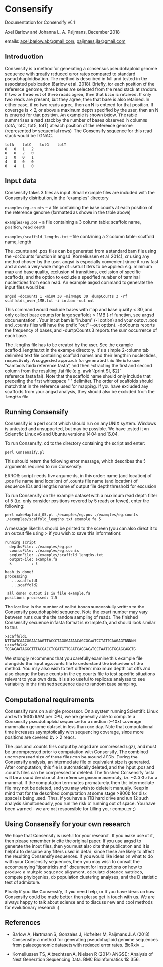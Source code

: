 # Consensify

Documentation for Consensify v0.1

Axel Barlow and Johanna L. A. Paijmans, December 2018

emails: axel.barlow.ab@gmail.com, paijmans.jla@gmail.com


## Introduction
Consensify is a method for generating a consensus pseudohaploid genome sequence with greatly reduced error rates compared to standard pseudohaploidisation. The method is described in full and tested in the associated publication (Barlow et al. 2018). Briefly, for each position of the reference genome, three bases are selected from the read stack at random. If two or three out of three reads agree, then that base is retained. If only two reads are present, but they agree, then that base is also retained. In either case, if no two reads agree, then an N is entered for that position. If coverage is < 2, or above a maximum depth specified by the user, then an N is entered for that position. An example is shown below. The table summarises a read stack by the number of bases observed in columns (totA, totC, totG, totT) at each position of the reference genome (represented by sequential rows). The Consensify sequence for this read stack would be TGNAC.

    totA	totC	totG	totT
    0	0	1	2
    0	0	2	0
    1	0	0	1
    4	0	0	0
    0	4	1	0


## Input data
Consensify takes 3 files as input. Small example files are included with the Consensify distribution, in the “examples” directory:

`examples/eg.counts` – a file containing the base counts at each position of the reference genome (formatted as shown in the table above)

`examples/eg.pos` – a file containing a 3 column table: scaffold name, position, read depth

`examples/scaffold_lengths.txt` – file containing a 2 column table: scaffold name, length

The .counts and .pos files can be generated from a standard bam file using the -doCounts function in angsd (Korneliussen et al. 2014), or using any method chosen by the user. angsd is especially convenient since it runs fast and allows a very wide range of useful filters to be applied: e.g. minimum map and base quality, exclusion of transitions, exclusion of specific scaffolds, and the option to exclude a specified number of terminal nucleotides from each read. An example angsd command to generate the input files would be:

    angsd -doCounts 1 -minQ 30 -minMapQ 30 -dumpCounts 3 -rf scaffolds_over_1MB.txt -i in.bam -out out

This command would exclude bases with map and base quality < 30, and only collect base counts for large scaffolds > 1MB (-rf function, see angsd documentation). Your input bam is "in.bam" (-i option) and your output .pos and .counts files will have the prefix "out" (-out option). -doCounts reports the frequency of bases, and -dumpCounts  3 reports the sum occurrence of each base. 

The .lengths file has to be created by the user. See the example scaffold_lengths.txt in the example directory. It's a simple 2-column tab delimited text file containing scaffold names and their length in nucleotides, respectively. A suggested approach for generated this file is to use “samtools faidx reference.fasta”, and then extracting the first and second column from the resulting .fai file (e.g. awk ‘{print $1, $2}’ reference.fasta.fai). Note that the scaffold name should only include that preceding the first whitespace " " delimiter. The order of scaffolds should match that in the reference used for mapping. If you have excluded any scaffolds from your angsd analysis, they should also be excluded from the .lengths file. 


## Running Consensify
Consensify is a perl script which should run on any UNIX system. Windows is untested and unsupported, but may be possible. We have tested it on Scientific Linux v6 and Ubuntu versions 14.04 and 16.04. 

To run Consensify, cd to the directory containing the script and enter:

    perl Consensify.pl

This should return the following error message, which describes the 5 arguments required to run Consensify:

ERROR: script needs five arguments, in this order:
    name (and location) of .pos file
    name (and location) of .counts file
    name (and location) of sequence IDs and lengths
    name of output file
    depth threshold for exclusion

To run Consensify on the example dataset with a maximum read depth filter of 5 (i.e. only consider positions covered by 5 reads or fewer), enter the following:

    perl makeHaploid_05.pl ./examples/eg.pos ./examples/eg.counts ./examples/scaffold_lengths.txt example.fa 5

A message like this should  be printed to the screen (you can also direct it to an output file using > if you wish to save this information):

    running script  
      depthsFile: ./examples/eg.pos
      countsFile: ./examples/eg.counts
      seqLenFile: ./examples/scaffold_lengths.txt
      outputFile: example.fa
      k         : 5         

    hash is done! 
    processing 
       ...scaffold1
       ...scaffold2

     all done! output is in file example.fa
    positions processed: 115

The last line is the number of called bases successfully written to the Consensify pseudohaploid sequence. Note the exact number may vary between runs due the the random sampling of reads. The finished Consensify sequence in fasta format is example.fa, and should look similar to this:

    >scaffold1
    NTTGATCAACGGAACAAGTTACCCTAGGGATAACAGCGCAATCCTATTCAAGAGTNNNNN
    >scaffold2
    TCGACAATAGGGTTTACGACCTCGATGTTGGATCAGGACATCCTAATGGTGCAGCAGCTG

We strongly recommend that you carefully examine this example file alongside the input eg.counts file to understand the behaviour of the method. You may also wish to test different maximum depth cut offs and also change the base counts in the eg.counts file to test specific situations relevant to your own data. It is also useful to replicate analyses to see variability in the finished sequence due to random base sampling.


## Computational requirements
Consensify runs on a single processor. On a system running Scientific Linux and with 16Gb RAM per CPU, we are generally able to compute a Consensify pseudohaploid sequence for a medium (~10x) coverage mammalian genome dataset in less than one day. Note that computational time increases asymptotically with sequencing coverage, since more positions are covered by > 2 reads.

The .pos and .counts files output by angsd are compressed (.gz), and must be uncompressed prior to computation with Consensify. The combined uncompressed size of these files can be around 40Gb. During the Consensify analysis, an intermediate file of equivalent size is generated. After computation, this file is automatically deleted, and the input .pos and .counts files can be compressed or deleted. The finished Consensify fasta will be around the size of the reference genome assembly, i.e. ~2.5 Gb for a mammal. If the computation terminates prematurely, then the intermediate file may not be deleted, and you may wish to delete it manually. Keep in mind that for the described computation at some stage >80Gb for disk space is being used. Thus, if you have a 1TB hard drive and run 12 such analysis simultaneously, you run the risk of running out of space. You have been warned - we are not responsible for killing your computer ;) 


## Using Consensify for your own research
We hope that Consensify is useful for your research. If you make use of it, then please remember to cite the original paper. If you use angsd to generate the input files, then you must also cite that publication and it is helpful to describe any filters used in detail, since these are likely to affect the resulting Consensify sequences. If you would like ideas on what to do with your Consensify sequences, then you may wish to consult the accompanying “tipsntricks.md” document for instructions on how to produce a multiple sequence alignment, calculate distance matrices, compute phylogenies, do population clustering analyses, and the D statistic test of admixture.

Finally if you like Consensify, if you need help, or if you have ideas on how Consensify could be made better, then please get in touch with us. We are always happy to talk about science and to discuss new and cool methods for evolutionary research :) 


## References
* Barlow A, Hartmann S, Gonzales J, Hofreiter M, Paijmans JLA (2018) Consensify: a method for generating pseudohaploid genome sequences from palaeogenomic datasets with reduced error rates.  BioRxiv ...

* Korneliussen TS, Albrechtsen A, Nielsen R (2014) ANGSD : Analysis of Next Generation Sequencing Data. BMC Bioinformatics 15: 356.
